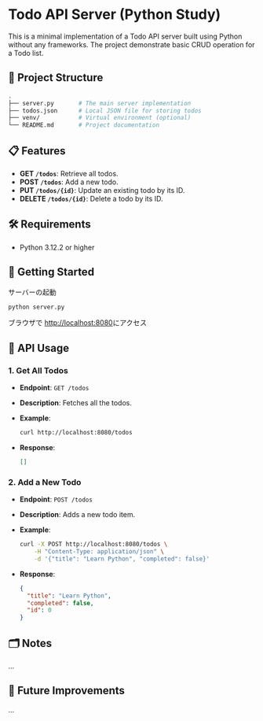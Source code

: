 # Todo API Server (Python Study)

This is a minimal implementation of a Todo API server built using Python without any frameworks.
The project demonstrate basic CRUD operation for a Todo list.

## 📂 Project Structure

```bash
.
├── server.py       # The main server implementation
├── todos.json      # Local JSON file for storing todos
├── venv/           # Virtual environment (optional)
└── README.md       # Project documentation
```

## 📋 Features

- **GET `/todos`**: Retrieve all todos.
- **POST `/todos`**: Add a new todo.
- **PUT `/todos/{id}`**: Update an existing todo by its ID.
- **DELETE `/todos/{id}`**: Delete a todo by its ID.

## 🛠️ Requirements

- Python 3.12.2 or higher

## 🚀 Getting Started

サーバーの起動

```bash
python server.py
```

ブラウザで <http://localhost:8080>にアクセス

## 🔧 API Usage

### 1. Get All Todos

- **Endpoint**: `GET /todos`
- **Description**: Fetches all the todos.
- **Example**:

  ```bash
  curl http://localhost:8080/todos
  ```

- **Response**:

  ```json
  []
  ```

### 2. Add a New Todo

- **Endpoint**: `POST /todos`
- **Description**: Adds a new todo item.
- **Example**:

  ```bash
  curl -X POST http://localhost:8080/todos \
      -H "Content-Type: application/json" \
      -d '{"title": "Learn Python", "completed": false}'
  ```

- **Response**:

  ```json
  {
    "title": "Learn Python",
    "completed": false,
    "id": 0
  }
  ```

## 🗂️ Notes

...

## 🌟 Future Improvements

...
